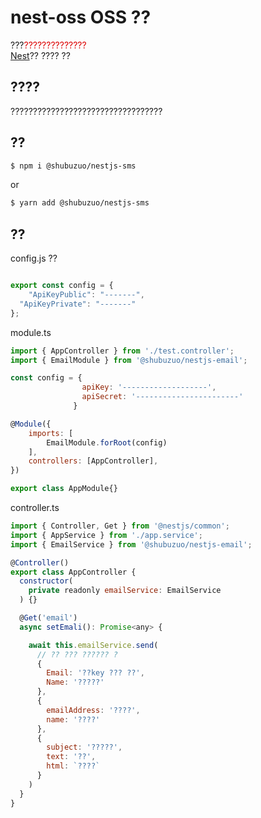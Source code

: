 
# nest-oss OSS ??
???<font color="#dd0000">??????????????</font><br /> 
[Nest](https://github.com/nestjs/nest)?? ???? ??

## ????
??????????????????????????????????

## ??

```bash
$ npm i @shubuzuo/nestjs-sms
```
or 
```bash
$ yarn add @shubuzuo/nestjs-sms 
```

## ??
config.js ??
```javascript

export const config = {
	"ApiKeyPublic": "-------",
  "ApiKeyPrivate": "-------"
};

```

module.ts
```javascript
import { AppController } from './test.controller';
import { EmailModule } from '@shubuzuo/nestjs-email';

const config = {
                apiKey: '-------------------',
                apiSecret: '-----------------------'
              }

@Module({
	imports: [ 
		EmailModule.forRoot(config)
	],
	controllers: [AppController],
})

export class AppModule{}

```
controller.ts
```javascript
import { Controller, Get } from '@nestjs/common';
import { AppService } from './app.service';
import { EmailService } from '@shubuzuo/nestjs-email';

@Controller()
export class AppController {
  constructor(
    private readonly emailService: EmailService
  ) {}

  @Get('email')
  async setEmali(): Promise<any> {

    await this.emailService.send(
      // ?? ??? ?????? ?
      {
        Email: '??key ??? ??',
        Name: '?????'
      },
      {
        emailAddress: '????',
        name: '????'
      },
      {
        subject: '?????',
        text: '??',
        html: `????`
      }
    )
  }
}

```
